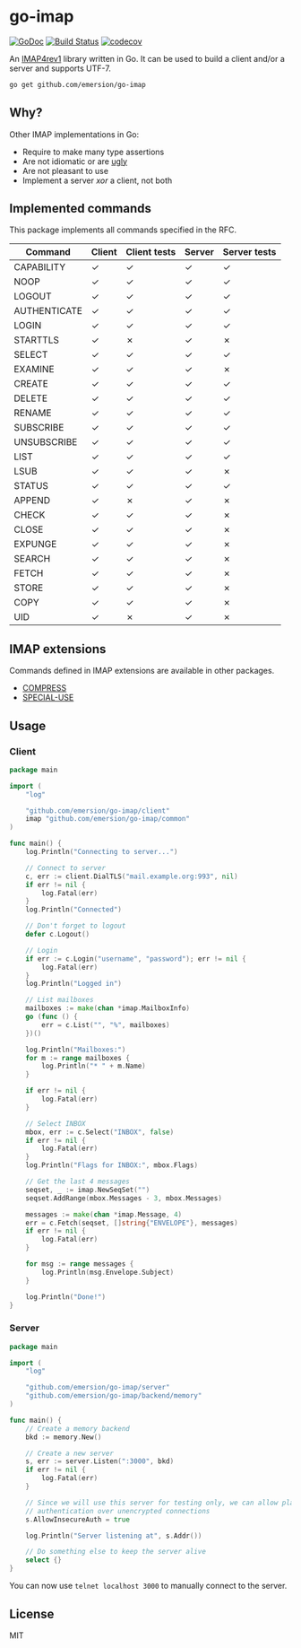 # go-imap

[![GoDoc](https://godoc.org/github.com/emersion/go-imap?status.svg)](https://godoc.org/github.com/emersion/go-imap)
[![Build Status](https://travis-ci.org/emersion/go-imap.svg?branch=master)](https://travis-ci.org/emersion/go-imap)
[![codecov](https://codecov.io/gh/emersion/go-imap/branch/master/graph/badge.svg)](https://codecov.io/gh/emersion/go-imap)

An [IMAP4rev1](https://tools.ietf.org/html/rfc3501) library written in Go. It
can be used to build a client and/or a server and supports UTF-7.

```bash
go get github.com/emersion/go-imap
```

## Why?

Other IMAP implementations in Go:
* Require to make many type assertions
* Are not idiomatic or are [ugly](https://github.com/jordwest/imap-server/blob/master/conn/commands.go#L53)
* Are not pleasant to use
* Implement a server _xor_ a client, not both

## Implemented commands

This package implements all commands specified in the RFC.

Command       | Client | Client tests | Server | Server tests
------------- | ------ | ------------ | ------ | ------------
CAPABILITY    | ✓      | ✓            | ✓      | ✓
NOOP          | ✓      | ✓            | ✓      | ✓
LOGOUT        | ✓      | ✓            | ✓      | ✓
AUTHENTICATE  | ✓      | ✓            | ✓      | ✓
LOGIN         | ✓      | ✓            | ✓      | ✓
STARTTLS      | ✓      | ✗            | ✓      | ✗
SELECT        | ✓      | ✓            | ✓      | ✓
EXAMINE       | ✓      | ✓            | ✓      | ✗
CREATE        | ✓      | ✓            | ✓      | ✓
DELETE        | ✓      | ✓            | ✓      | ✓
RENAME        | ✓      | ✓            | ✓      | ✓
SUBSCRIBE     | ✓      | ✓            | ✓      | ✓
UNSUBSCRIBE   | ✓      | ✓            | ✓      | ✓
LIST          | ✓      | ✓            | ✓      | ✓
LSUB          | ✓      | ✓            | ✓      | ✗
STATUS        | ✓      | ✓            | ✓      | ✓
APPEND        | ✓      | ✗            | ✓      | ✗
CHECK         | ✓      | ✓            | ✓      | ✗
CLOSE         | ✓      | ✓            | ✓      | ✗
EXPUNGE       | ✓      | ✓            | ✓      | ✗
SEARCH        | ✓      | ✓            | ✓      | ✗
FETCH         | ✓      | ✓            | ✓      | ✗
STORE         | ✓      | ✓            | ✓      | ✗
COPY          | ✓      | ✓            | ✓      | ✗
UID           | ✓      | ✗            | ✓      | ✗

## IMAP extensions

Commands defined in IMAP extensions are available in other packages.

* [COMPRESS](https://github.com/emersion/go-imap-compress)
* [SPECIAL-USE](https://github.com/emersion/go-imap-specialuse)

## Usage

### Client

```go
package main

import (
	"log"

	"github.com/emersion/go-imap/client"
	imap "github.com/emersion/go-imap/common"
)

func main() {
	log.Println("Connecting to server...")

	// Connect to server
	c, err := client.DialTLS("mail.example.org:993", nil)
	if err != nil {
		log.Fatal(err)
	}
	log.Println("Connected")

	// Don't forget to logout
	defer c.Logout()

	// Login
	if err := c.Login("username", "password"); err != nil {
		log.Fatal(err)
	}
	log.Println("Logged in")

	// List mailboxes
	mailboxes := make(chan *imap.MailboxInfo)
	go (func () {
		err = c.List("", "%", mailboxes)
	})()

	log.Println("Mailboxes:")
	for m := range mailboxes {
		log.Println("* " + m.Name)
	}

	if err != nil {
		log.Fatal(err)
	}

	// Select INBOX
	mbox, err := c.Select("INBOX", false)
	if err != nil {
		log.Fatal(err)
	}
	log.Println("Flags for INBOX:", mbox.Flags)

	// Get the last 4 messages
	seqset, _ := imap.NewSeqSet("")
	seqset.AddRange(mbox.Messages - 3, mbox.Messages)

	messages := make(chan *imap.Message, 4)
	err = c.Fetch(seqset, []string{"ENVELOPE"}, messages)
	if err != nil {
		log.Fatal(err)
	}

	for msg := range messages {
		log.Println(msg.Envelope.Subject)
	}

	log.Println("Done!")
}
```

### Server

```go
package main

import (
	"log"

	"github.com/emersion/go-imap/server"
	"github.com/emersion/go-imap/backend/memory"
)

func main() {
	// Create a memory backend
	bkd := memory.New()

	// Create a new server
	s, err := server.Listen(":3000", bkd)
	if err != nil {
		log.Fatal(err)
	}

	// Since we will use this server for testing only, we can allow plain text
	// authentication over unencrypted connections
	s.AllowInsecureAuth = true

	log.Println("Server listening at", s.Addr())

	// Do something else to keep the server alive
	select {}
}
```

You can now use `telnet localhost 3000` to manually connect to the server.

## License

MIT
